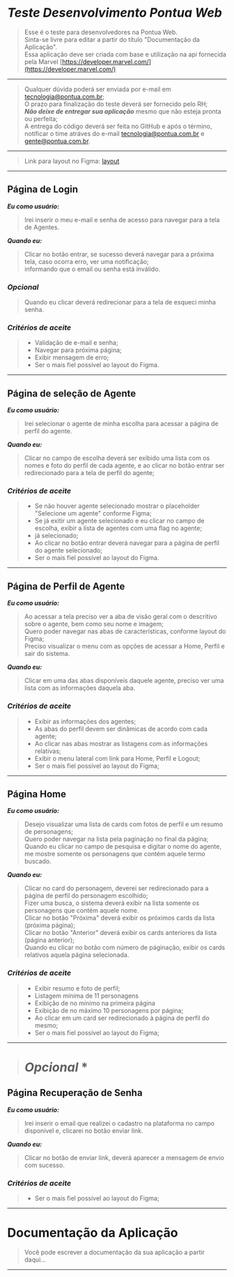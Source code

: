 # *Teste Desenvolvimento Pontua Web*
> Esse é o teste para desenvolvedores na Pontua Web.<br/>
> Sinta-se livre para editar a partir do título "Documentação da Aplicação".<br/>
> Essa aplicação deve ser criada com base e utilização na api fornecida pela Marvel 
[https://developer.marvel.com/](https://developer.marvel.com/)<br/>
---

> Qualquer dúvida poderá ser enviada por e-mail em tecnologia@pontua.com.br;<br/>
> O prazo para finalização do teste deverá ser fornecido pelo RH;<br/>
>***Não deixe de entregar sua aplicação*** mesmo que não esteja pronta ou perfeita;<br/>
> A entrega do código deverá ser feita no GitHub e após o término, notificar o time atráves do e-mail tecnologia@pontua.com.br e gente@pontua.com.br.

---

>Link para layout no Figma: [layout]('https://www.figma.com/file/QFEzv3O4PWCzmvicy7e7sm/Teste-de-Desenvolvimento?node-id=0-1&t=D2fOR8TxhmRi52td-0')

---

## Página de Login

***Eu como usuário:***<br/>
> Irei inserir o meu e-mail e senha de acesso para navegar para a tela de Agentes.

***Quando eu:***<br/>
> Clicar no botão entrar, se sucesso deverá navegar para a próxima tela, caso ocorra erro, ver uma notificação;<br/> 
> informando que o email ou senha está inválido.

### *Opcional*
> Quando eu clicar deverá redirecionar para a tela de esqueci minha senha.

### *Critérios de aceite*
>- Validação de e-mail e senha;
>- Navegar para próxima página;
>- Exibir mensagem de erro;
>- Ser o mais fiel possível ao layout do Figma.

---

## Página de seleção de Agente

***Eu como usuário:***<br/>
> Irei selecionar o agente de minha escolha para acessar a página de perfil do agente.

***Quando eu:***<br/>
> Clicar no campo de escolha deverá ser exibido uma lista com os nomes e foto do perfil de cada agente,
e ao clicar no botão entrar ser redirecionado para a tela de perfil do agente;

### *Critérios de aceite*
>- Se não houver agente selecionado mostrar o placeholder "Selecione um agente" conforme Figma;
>- Se já exitir um agente selecionado e eu clicar no campo de escolha, exibir a lista de agentes com uma flag no agente; 
>- já selecionado;
>- Ao clicar no botão entrar deverá navegar para a página de perfil do agente selecionado;
>- Ser o mais fiel possível ao layout do Figma.

---

## Página de Perfil de Agente

***Eu como usuário:***<br/>
> Ao acessar a tela preciso ver a aba de visão geral com o descritivo sobre o agente, 
bem como seu nome e imagem;<br/>
> Quero poder navegar nas abas de características, conforme layout do Figma;<br/>
> Preciso visualizar o menu com as opções de acessar a Home, Perfil e sair do sistema.

***Quando eu:***<br/>
> Clicar em uma das abas disponíveis daquele agente, preciso ver uma lista com as informações daquela aba.

### *Critérios de aceite*
>- Exibir as informações dos agentes;
>- As abas do perfil devem ser dinâmicas de acordo com cada agente;
>- Ao clicar nas abas mostrar as listagens com as informações relativas;
>- Exibir o menu lateral com link para Home, Perfil e Logout;
>- Ser o mais fiel possível ao layout do Figma;

---

## Página Home

***Eu como usuário:***<br/>
> Desejo visualizar uma lista de cards com fotos de perfil e um resumo de personagens;<br/>
> Quero poder navegar na lista pela paginação no final da página;<br/>
> Quando eu clicar no campo de pesquisa e digitar o nome do agente, me mostre somente os personagens que contém aquele termo buscado.

***Quando eu:***<br/>
> Clicar no card do personagem, deverei ser redirecionado para a página de perfil do personagem escolhido;<br/>
> Fizer uma busca, o sistema deverá exibir na lista somente os personagens que contém aquele nome.<br/>
> Clicar no botão "Próxima" deverá exibir os próximos cards da lista (próxima página);<br/>
> Clicar no botão "Anterior" deverá exibir os cards anteriores da lista (página anterior);<br/>
> Quando eu clicar no botão com número de páginação, exibir os cards relativos aquela página selecionada.<br/>

### *Critérios de aceite*
>- Exibir resumo e foto de perfil;
>- Listagem mínima de 11 personagens
>- Exibição de no mínimo na primeira página
>- Exibição de no máximo 10 personagens por página;
>- Ao clicar em um card ser redirecionado à página de perfil do mesmo;
>- Ser o mais fiel possível ao layout do Figma;

---

># *Opcional* *
## Página Recuperação de Senha 

***Eu como usuário:***<br/>
> Irei inserir o email que realizei o cadastro na plataforma no campo disponivel e, clicarei no botão enviar link.

***Quando eu:***<br/>
> Clicar no botão de enviar link, deverá aparecer a mensagem de envio com sucesso.

### *Critérios de aceite*
>- Ser o mais fiel possível ao layout do Figma;

---

# Documentação da Aplicação


>Você pode escrever a documentação da sua aplicação a partir daqui...
> 


---